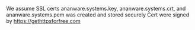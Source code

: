 We assume SSL certs ananware.systems.key, ananware.systems.crt, and ananware.systems.pem was created and stored securely
Cert were signed by https://gethttpsforfree.com
